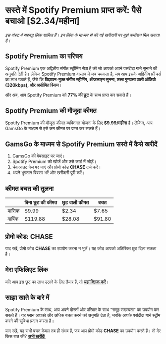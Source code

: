 # **सस्ते में Spotify Premium प्राप्त करें: पैसे बचाओ [$2.34/महीना]**

*इस पोस्ट में सहबद्ध लिंक शामिल हैं। इन लिंक के माध्यम से की गई खरीदारी पर मुझे कमीशन मिल सकता है।*

## **Spotify Premium का परिचय**

Spotify Premium एक अद्वितीय संगीत स्ट्रीमिंग सेवा है की जो आपको अपने पसंदीदा गाने सुनाने की अनुमति देती है। लेकिन Spotify Premium वास्तव में जब चमकता है, जब आप इसके अद्वितीय फ़ीचर्स का लाभ उठाते हैं, जैसे कि **विज्ञापन-मुक्त संगीत स्ट्रीमिंग, ऑफलाइन सुनना, उच्च गुणवत्ता वाली ऑडियो (320kbps), और असीमित स्किप**। 

और अब, आप Spotify Premium को **77% की छूट** के साथ प्राप्त कर सकते हैं। 

## **Spotify Premium की मौजूदा कीमत**

Spotify Premium की मौजूदा कीमत व्यक्तिगत योजना के लिए **$9.99/महीना** है। लेकिन, आप GamsGo के माध्यम से इसे कम कीमत पर प्राप्त कर सकते हैं। 

## **GamsGo के माध्यम से Spotify Premium सस्ते में कैसे खरीदें**

1. GamsGo की वेबसाइट पर जाएं।
2. Spotify Premium को खोजें और उसे कार्ट में जोड़ें।
3. चेकआउट पेज पर जाएं और प्रोमो कोड **CHASE** दर्ज करें।
4. अपने भुगतान विवरण भरें और खरीदारी पूरी करें।

## **कीमत बचत की तुलना**

|  | बिना छूट की कीमत | छूट वाली कीमत | बचत |
|---|---|---|---|
| मासिक | $9.99 | $2.34 | $7.65 |
| वार्षिक | $119.88 | $28.08 | $91.80 |

## **प्रोमो कोड: CHASE**

याद रखें, प्रोमो कोड **CHASE** का उपयोग करना न भूलें। यह कोड आपको अतिरिक्त छूट दिला सकता है। 

## **मेरा एफिलिएट लिंक**

यदि आप इस छूट का लाभ उठाने के लिए तैयार हैं, तो [**यहां क्लिक करें**](https://www.gamsgo.com/partner/ykeX7B)।

## **साझा खाते के बारे में**

Spotify Premium के साथ, आप अपने दोस्तों और परिवार के साथ "समूह सदस्यता" का उपयोग कर सकते हैं। यह प्लान आपको और अधिक बचत करने की अनुमति देता है, जबकि आपके पसंदीदा गाने स्ट्रीम करने की सुविधा प्रदान करता है। 

याद रखें, यह सभी बचत केवल तब ही संभव हैं, जब आप प्रोमो कोड **CHASE** का उपयोग करते हैं। तो देर किस बात की? [**अभी खरीदें!**](https://www.gamsgo.com/partner/ykeX7B)